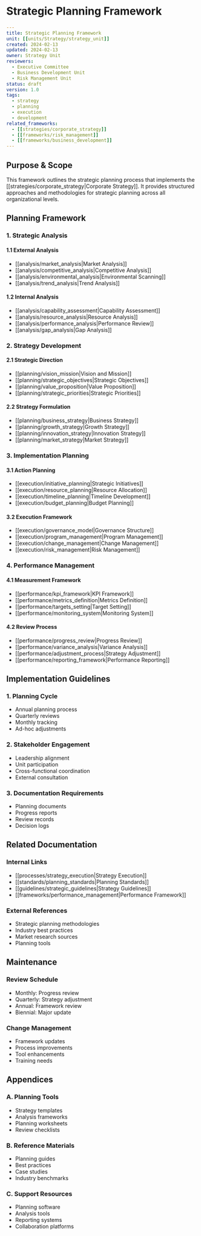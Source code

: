 # Strategic Planning Framework

```yaml
---
title: Strategic Planning Framework
unit: [[units/Strategy/strategy_unit]]
created: 2024-02-13
updated: 2024-02-13
owner: Strategy Unit
reviewers:
  - Executive Committee
  - Business Development Unit
  - Risk Management Unit
status: draft
version: 1.0
tags:
  - strategy
  - planning
  - execution
  - development
related_frameworks:
  - [[strategies/corporate_strategy]]
  - [[frameworks/risk_management]]
  - [[frameworks/business_development]]
---
```

## Purpose & Scope
This framework outlines the strategic planning process that implements the [[strategies/corporate_strategy|Corporate Strategy]]. It provides structured approaches and methodologies for strategic planning across all organizational levels.

## Planning Framework

### 1. Strategic Analysis
#### 1.1 External Analysis
- [[analysis/market_analysis|Market Analysis]]
- [[analysis/competitive_analysis|Competitive Analysis]]
- [[analysis/environmental_analysis|Environmental Scanning]]
- [[analysis/trend_analysis|Trend Analysis]]

#### 1.2 Internal Analysis
- [[analysis/capability_assessment|Capability Assessment]]
- [[analysis/resource_analysis|Resource Analysis]]
- [[analysis/performance_analysis|Performance Review]]
- [[analysis/gap_analysis|Gap Analysis]]

### 2. Strategy Development
#### 2.1 Strategic Direction
- [[planning/vision_mission|Vision and Mission]]
- [[planning/strategic_objectives|Strategic Objectives]]
- [[planning/value_proposition|Value Proposition]]
- [[planning/strategic_priorities|Strategic Priorities]]

#### 2.2 Strategy Formulation
- [[planning/business_strategy|Business Strategy]]
- [[planning/growth_strategy|Growth Strategy]]
- [[planning/innovation_strategy|Innovation Strategy]]
- [[planning/market_strategy|Market Strategy]]

### 3. Implementation Planning
#### 3.1 Action Planning
- [[execution/initiative_planning|Strategic Initiatives]]
- [[execution/resource_planning|Resource Allocation]]
- [[execution/timeline_planning|Timeline Development]]
- [[execution/budget_planning|Budget Planning]]

#### 3.2 Execution Framework
- [[execution/governance_model|Governance Structure]]
- [[execution/program_management|Program Management]]
- [[execution/change_management|Change Management]]
- [[execution/risk_management|Risk Management]]

### 4. Performance Management
#### 4.1 Measurement Framework
- [[performance/kpi_framework|KPI Framework]]
- [[performance/metrics_definition|Metrics Definition]]
- [[performance/targets_setting|Target Setting]]
- [[performance/monitoring_system|Monitoring System]]

#### 4.2 Review Process
- [[performance/progress_review|Progress Review]]
- [[performance/variance_analysis|Variance Analysis]]
- [[performance/adjustment_process|Strategy Adjustment]]
- [[performance/reporting_framework|Performance Reporting]]

## Implementation Guidelines

### 1. Planning Cycle
- Annual planning process
- Quarterly reviews
- Monthly tracking
- Ad-hoc adjustments

### 2. Stakeholder Engagement
- Leadership alignment
- Unit participation
- Cross-functional coordination
- External consultation

### 3. Documentation Requirements
- Planning documents
- Progress reports
- Review records
- Decision logs

## Related Documentation
### Internal Links
- [[processes/strategy_execution|Strategy Execution]]
- [[standards/planning_standards|Planning Standards]]
- [[guidelines/strategic_guidelines|Strategy Guidelines]]
- [[frameworks/performance_management|Performance Framework]]

### External References
- Strategic planning methodologies
- Industry best practices
- Market research sources
- Planning tools

## Maintenance
### Review Schedule
- Monthly: Progress review
- Quarterly: Strategy adjustment
- Annual: Framework review
- Biennial: Major update

### Change Management
- Framework updates
- Process improvements
- Tool enhancements
- Training needs

## Appendices
### A. Planning Tools
- Strategy templates
- Analysis frameworks
- Planning worksheets
- Review checklists

### B. Reference Materials
- Planning guides
- Best practices
- Case studies
- Industry benchmarks

### C. Support Resources
- Planning software
- Analysis tools
- Reporting systems
- Collaboration platforms 